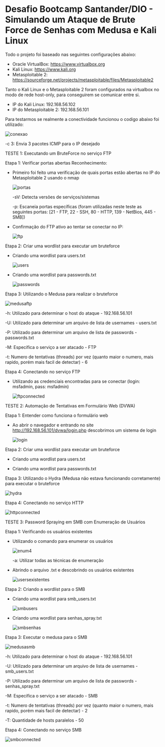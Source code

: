 # Desafio Bootcamp Santander/DIO - Simulando um Ataque de Brute Force de Senhas com Medusa e Kali Linux

Todo o projeto foi baseado nas seguintes configurações abaixo:
  - Oracle VirtualBox: https://www.virtualbox.org
  - Kali Linux: https://www.kali.org
  - Metasploitable 2: https://sourceforge.net/projects/metasploitable/files/Metasploitable2

Tanto o Kali Linux e o Metasploitable 2 foram configurados na virtualbox no modo de rede host-only, para conseguirem se comunicar entre si.
   - IP do Kali Linux: 192.168.56.102
   - IP do Metasploitable 2: 192.168.56.101

Para testarmos se realmente a conectividade funcionou o codigo abaixo foi utilizado:

![conexao](images/ping.png)

-c 3: Envia 3 pacotes ICMP para o IP desejado

TESTE 1: Executando um BruteForce no serviço FTP

Etapa 1: Verificar portas abertas
Reconhecimento:
  - Primeiro foi feito uma verificação de quais portas estão abertas no IP do Metasploitable 2 usando o nmap

    ![portas](images/portas.png)

    -sV: Detecta versões de serviços/sistemas
  
    -p: Escaneia portas específicas (foram utilizadas neste teste as seguintes portas: [21 - FTP, 22 - SSH, 80 - HTTP, 139 - NetBios, 445 - SMB])
  - Confirmação do FTP ativo ao tentar se conectar no IP:

    ![ftp](images/ftp.png)

Etapa 2: Criar uma wordlist para executar um bruteforce
  - Criando uma wordlist para users.txt

    ![users](images/users.png)

  - Criando uma wordlist para passwords.txt

    ![passwords](images/passwords.png)

Etapa 3: Utilizando o Medusa para realizar o bruteforce

   ![medusaftp](images/medusaftp.png)

-h: Utilizado para determinar o host do ataque - 192.168.56.101

-U: Utilizado para determinar um arquivo de lista de usernames - users.txt

-P: Utilizado para determinar um arquivo de lista de passwords - passwords.txt

-M: Especifica o serviço a ser atacado - FTP

-t: Numero de tentativas (threads) por vez (quanto maior o numero, mais rapido, porém mais facil de detectar) - 6

Etapa 4: Conectando no serviço FTP
  - Utilizando as credenciais encontradas para se conectar (login: msfadmin, pass: msfadmin)

    ![ftpconnected](images/ftpconnected.png)


TESTE 2: Automação de Tentativas em Formulário Web (DVWA)

Etapa 1: Entender como funciona o formulário web
  - Ao abrir o navegador e entrando no site http://192.168.56.101/dvwa/login.php descobrimos um sistema de login

    ![login](images/login.png)

Etapa 2: Criar uma wordlist para executar um bruteforce
  - Criando uma wordlist para users.txt

  - Criando uma wordlist para passwords.txt

Etapa 3: Utilizando o Hydra (Medusa não estava funcionando corretamente) para executar o bruteforce

  ![hydra](images/hydra.png)


Etapa 4: Conectando no serviço HTTP

  ![httpconnected](images/httpconnected.png)

TESTE 3: Password Spraying em SMB com Enumeração de Usuários

Etapa 1: Verificando os usuários existentes
  - Utilizando o comando para enumerar os usuários

    ![enum4](images/enum4.png)

    -a: Utilizar todas as técnicas de enumeração

  - Abrindo o arquivo .txt e descobrindo os usuários existentes

    ![usersexistentes](images/usersexistentes.png)


Etapa 2: Criando a wordlist para o SMB
  - Criando uma wordlist para smb_users.txt

    ![smbusers](images/smbusers.png)

- Criando uma wordlist para senhas_spray.txt

    ![smbsenhas](images/smbsenhas.png)

Etapa 3: Executar o medusa para o SMB

  ![medusasmb](images/smbteste.png)

  -h: Utilizado para determinar o host do ataque - 192.168.56.101

  -U: Utilizado para determinar um arquivo de lista de usernames - smb_users.txt

  -P: Utilizado para determinar um arquivo de lista de passwords - senhas_spray.txt

  -M: Especifica o serviço a ser atacado - SMB

  -t: Numero de tentativas (threads) por vez (quanto maior o numero, mais rapido, porém mais facil de detectar) - 2

  -T: Quantidade de hosts paralelos - 50

Etapa 4: Conectando no serviço SMB

  ![smbconnected](images/smbconnected.png)
